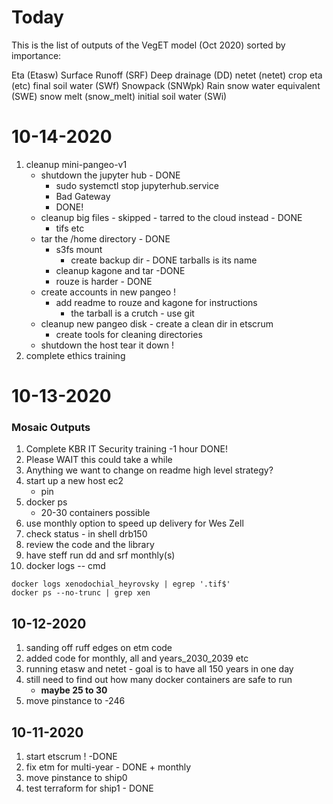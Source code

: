# Today

This is the list of outputs of the VegET model (Oct 2020) sorted by importance:

 


	
Eta (Etasw)
	Surface Runoff (SRF)
	Deep drainage (DD)
	netet (netet)
	crop eta (etc)
	final soil water (SWf)
	Snowpack (SNWpk)
	Rain
	snow water equivalent (SWE)
	snow melt (snow_melt)
	initial soil water (SWi)

# 10-14-2020

1. cleanup mini-pangeo-v1
    - shutdown the jupyter hub - DONE
        - sudo systemctl stop jupyterhub.service
        - Bad Gateway
        - DONE!
    - cleanup big files - skipped - tarred to the cloud instead - DONE
        - tifs etc
    - tar the /home directory - DONE
        - s3fs mount
            - create backup dir - DONE tarballs is its name
        - cleanup kagone and tar -DONE
        - rouze is harder - DONE
    - create accounts in new pangeo !
        - add readme to rouze and kagone for instructions
            - the tarball is a crutch - use git
    - cleanup new pangeo disk - create a clean dir in etscrum
        - create tools for cleaning directories
    - shutdown the host tear it down !
2. complete ethics training

# 10-13-2020
### Mosaic Outputs
1. Complete KBR IT Security training -1 hour DONE!
1. Please WAIT this could take a while
1. Anything we want to change on readme high level strategy?
2. start up a new host ec2
    - pin
3. docker ps
    - 20-30 containers possible
4. use monthly option to speed up delivery for Wes Zell
5. check status - in shell drb150
6. review the code and the library
7. have steff run dd and srf monthly(s)
8. docker logs -- cmd

```
docker logs xenodochial_heyrovsky | egrep '.tif$'
docker ps --no-trunc | grep xen
```


## 10-12-2020

1. sanding off ruff edges on etm code
2. added code for monthly, all and years_2030_2039 etc
3. running etasw and netet - goal is to have all 150 years in one day
4. still need to find out how many docker containers are safe to run
    - **maybe 25 to 30**
5. move pinstance to -246

## 10-11-2020

1. start etscrum ! -DONE
2. fix etm for multi-year - DONE + monthly
3. move pinstance to ship0
4. test terraform for ship1 - DONE



